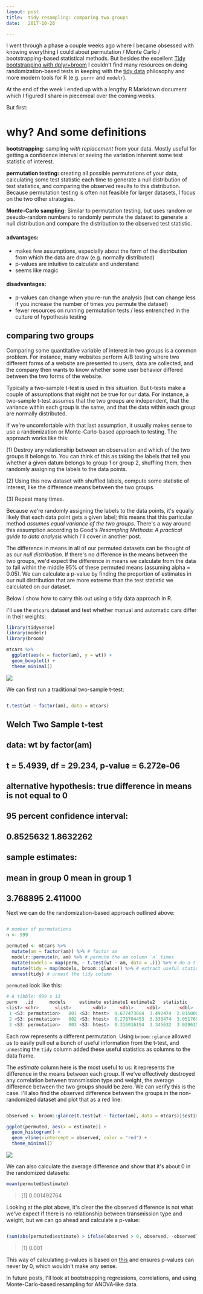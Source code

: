 ```yaml
---
layout: post
title:  tidy resampling: comparing two groups
date:   2017-10-26

---
```


I went through a phase a couple weeks ago where I became obsessed with knowing everything I could about permutation / Monte Carlo / bootstrapping-based statistical methods. But besides the excellent [Tidy bootstrapping with dplyr+broom](https://cran.r-project.org/web/packages/broom/vignettes/bootstrapping.html) I couldn't find many resources on doing randomization-based tests in keeping with the [tidy data](http://vita.had.co.nz/papers/tidy-data.html) philosophy and more modern tools for R (e.g. `purrr` and `modelr`).

At the end of the week I ended up with a lengthy R Markdown document which I figured I share in piecemeal over the coming weeks.

But first:

# why? And some definitions

**bootstrapping**: sampling _with replacement_ from your data. Mostly useful for getting a confidence interval or seeing the variation inherent some test statistic of interest.

**permutation testing:** creating all possible permutations of your data, calculating some test statistic each time to generate a null distribution of test statistics, and comparing the observed results to this distribution. Because permutation testing is often not feasible for larger datasets, I focus on the two other strategies.

**Monte-Carlo sampling:** Similar to permutation testing, but uses random or pseudo-random numbers to randomly permute the dataset to generate a null distribution and compare the distribution to the observed test statistic.


#### advantages:
- makes few assumptions, especially about the form of the distribution from which the data are draw (e.g. normally distributed)
- p-values are intuitive to calculate and understand
- seems like magic

#### disadvantages:
- p-values can change when you re-run the analysis (but can change less if you increase the number of times you permute the dataset)
- fewer resources on running permutation tests / less entrenched in the culture of hypothesis testing

## comparing two groups

Comparing some quantitative variable of interest in two groups is a common problem. For instance, many websites perform A/B testing where two different forms of a website are presented to users, data are collected, and the company then wants to know whether some user behavior differed between the two forms of the website.

Typically a two-sample t-test is used in this situation. But t-tests make a couple of assumptions that might not be true for our data. For instance, a two-sample t-test assumes that the two groups are independent, that the variance within each group is the same, and that the data within each group are normally distributed.

If we're uncomfortable with that last assumption, it usually makes sense to use a randomization or Monte-Carlo-based approach to testing. The approach works like this:

(1) Destroy any relationship between an observation and which of the two groups it belongs to. You can think of this as taking the labels that tell you whether a given datum belongs to group 1 or group 2, shuffling them, then randomly assigning the labels to the data points.

(2) Using this new dataset with shuffled labels, compute some statistic of interest, like the difference means between the two groups.

(3) Repeat many times.

Because we're randomly assigning the labels to the data points, it's equally likely that each data point gets a given label; this means that this particular method _assumes equal variance of the two groups_. There's a way around this assumption according to Good's _Resampling Methods: A practical guide to data analysis_ which I'll cover in another post.

The difference in means in all of our permuted datasets can be thought of as our _null distribution_. If there's no difference in the means between the two groups, we'd expect the difference in means we calculate from the data to fall within the middle 95% of these permuted means (assuming alpha = 0.05). We can calculate a p-value by finding the proportion of estimates in our null distribution that are more extreme than the test statistic we calculated on our dataset.  

Below I show how to carry this out using a tidy data approach in R.

I'll use the `mtcars` dataset and test whether manual and automatic cars differ in their weights:


```r
library(tidyverse)
library(modelr)
library(broom)

mtcars %>%
  ggplot(aes(x = factor(am), y = wt)) +
  geom_boxplot() +
  theme_minimal()
```

![]({{site.baseurl}}/images/post9/plot1.png)

We can first run a traditional two-sample t-test:

```r

t.test(wt ~ factor(am), data = mtcars)

```
> ##
  ##  Welch Two Sample t-test
  ##
  ## data:  wt by factor(am)
  ## t = 5.4939, df = 29.234, p-value = 6.272e-06
  ## alternative hypothesis: true difference in means is not equal to 0
  ## 95 percent confidence interval:
  ##  0.8525632 1.8632262
  ## sample estimates:
  ## mean in group 0 mean in group 1
  ##        3.768895        2.411000

Next we can do the randomization-based approach outlined above:


```r

# number of permutations
n <- 999

permuted <- mtcars %>%
  mutate(am = factor(am)) %>% # factor am
  modelr::permute(n, am) %>% # permute the am column `n` times
  mutate(models = map(perm, ~ t.test(wt ~ am, data = .))) %>% # do a t-test for each permutation
  mutate(tidy = map(models, broom::glance)) %>% # extract useful statistics from the t-test
  unnest(tidy) # unnest the tidy column


```

`permuted` look like this:

```r
# A tibble: 999 x 13
perm   .id      models     estimate estimate1 estimate2   statistic    p.value parameter    conf.low  conf.high
<list> <chr>      <list>        <dbl>     <dbl>     <dbl>       <dbl>      <dbl>     <dbl>       <dbl>      <dbl>
 1 <S3: permutation>   001 <S3: htest>  0.677473684  3.492474  2.815000  2.00328522 0.05595078  25.34094 -0.01854899  1.3734964
 2 <S3: permutation>   002 <S3: htest>  0.278704453  3.330474  3.051769  0.85140972 0.40129861  29.94857 -0.38987074  0.9472796
 3 <S3: permutation>   003 <S3: htest>  0.316016194  3.345632  3.029615  0.97431917 0.33773747  29.81439 -0.34655899  0.9785914
```

Each row represents a different permutation. Using `broom::glance` allowed us to easily pull out a bunch of useful information from the t-test, and `unnest`ing the `tidy` column added these useful statistics as columns to the data frame.

The _estimate_ column here is the most useful to us: it represents the difference in the means between each group. If we've effectively destroyed any correlation between transmission type and weight, the average difference between the two groups should be zero. We can verify this is the case. I'll also find the observed difference between the groups in the non-randomized dataset and plot that as a red line:


```r

observed <- broom::glance(t.test(wt ~ factor(am), data = mtcars))$estimate

ggplot(permuted, aes(x = estimate)) +
  geom_histogram() +
  geom_vline(xintercept = observed, color = "red") +
  theme_minimal()

```

![]({{site.baseurl}}/images/post9/plot2.png)

We can also calculate the average difference and show that it's about 0 in the randomized datasets:

```r
mean(permuted$estimate)
```
> [1] 0.001492764

Looking at the plot above, it's clear the the observed difference is not what we've expect if there is no relationship between transmission type and weight, but we can go ahead and calculate a p-value:


```r

(sum(abs(permuted$estimate) > ifelse(observed > 0, observed, -observed)) + 1) / (n+1)

```
> [1] 0.001

This way of calculating p-values is based on [this](http://onlinelibrary.wiley.com/doi/10.1111/2041-210X.12102/full) and ensures p-values can never by 0, which wouldn't make any sense.

In future posts, I'll look at bootstrapping regressions, correlations, and using Monte-Carlo-based resampling for ANOVA-like data.
